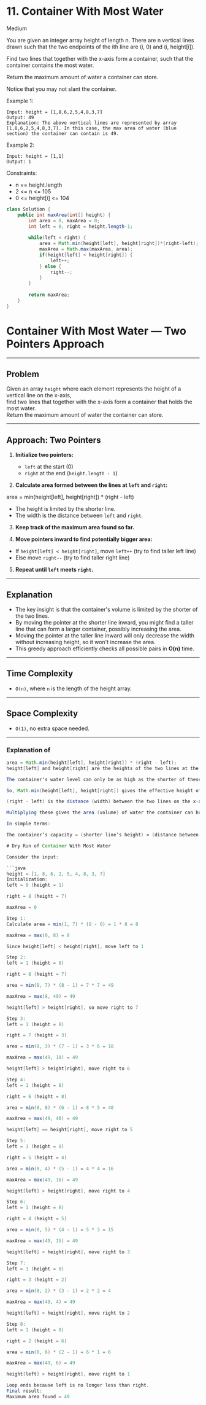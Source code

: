 # 11. Container With Most Water
Medium

You are given an integer array height of length n. There are n vertical lines drawn such that the two endpoints of the ith line are (i, 0) and (i, height[i]).

Find two lines that together with the x-axis form a container, such that the container contains the most water.

Return the maximum amount of water a container can store.

Notice that you may not slant the container.

 

Example 1:
```
Input: height = [1,8,6,2,5,4,8,3,7]
Output: 49
Explanation: The above vertical lines are represented by array [1,8,6,2,5,4,8,3,7]. In this case, the max area of water (blue section) the container can contain is 49.
```
Example 2:
```
Input: height = [1,1]
Output: 1
 ```

Constraints:

- n == height.length
- 2 <= n <= 105
- 0 <= height[i] <= 104

```java
class Solution {
    public int maxArea(int[] height) {
        int area = 0, maxArea = 0;
        int left = 0, right = height.length-1;
        
        while(left < right) {
            area = Math.min(height[left], height[right])*(right-left);
            maxArea = Math.max(maxArea, area);
            if(height[left] < height[right]) {
                left++;
            } else {
                right--;
            }
        }
        
        return maxArea;
    }
}
```
# Container With Most Water — Two Pointers Approach

---

## Problem

Given an array `height` where each element represents the height of a vertical line on the x-axis,  
find two lines that together with the x-axis form a container that holds the most water.  
Return the maximum amount of water the container can store.

---

## Approach: Two Pointers

1. **Initialize two pointers:**  
   - `left` at the start (0)  
   - `right` at the end (`height.length - 1`)

2. **Calculate area formed between the lines at `left` and `right`:**  

area = min(height[left], height[right]) * (right - left)


- The height is limited by the shorter line.
- The width is the distance between `left` and `right`.

3. **Keep track of the maximum area found so far.**

4. **Move pointers inward to find potentially bigger area:**  
- If `height[left] < height[right]`, move `left++` (try to find taller left line)  
- Else move `right--` (try to find taller right line)

5. **Repeat until `left` meets `right`.**

---

## Explanation

- The key insight is that the container's volume is limited by the shorter of the two lines.  
- By moving the pointer at the shorter line inward, you might find a taller line that can form a larger container, possibly increasing the area.  
- Moving the pointer at the taller line inward will only decrease the width without increasing height, so it won't increase the area.  
- This greedy approach efficiently checks all possible pairs in **O(n)** time.

---

## Time Complexity

- `O(n)`, where `n` is the length of the height array.

---

## Space Complexity

- `O(1)`, no extra space needed.

---

### Explanation of

```java
area = Math.min(height[left], height[right]) * (right - left);
height[left] and height[right] are the heights of the two lines at the current pointers.

The container's water level can only be as high as the shorter of these two lines, because water would spill over the shorter one.

So, Math.min(height[left], height[right]) gives the effective height of the water container.

(right - left) is the distance (width) between the two lines on the x-axis.

Multiplying these gives the area (volume) of water the container can hold between these two lines.

In simple terms:

The container’s capacity = (shorter line’s height) × (distance between the lines)

# Dry Run of Container With Most Water

Consider the input:

```java
height = [1, 8, 6, 2, 5, 4, 8, 3, 7]
Initialization:
left = 0 (height = 1)

right = 8 (height = 7)

maxArea = 0

Step 1:
Calculate area = min(1, 7) * (8 - 0) = 1 * 8 = 8

maxArea = max(0, 8) = 8

Since height[left] < height[right], move left to 1

Step 2:
left = 1 (height = 8)

right = 8 (height = 7)

area = min(8, 7) * (8 - 1) = 7 * 7 = 49

maxArea = max(8, 49) = 49

height[left] > height[right], so move right to 7

Step 3:
left = 1 (height = 8)

right = 7 (height = 3)

area = min(8, 3) * (7 - 1) = 3 * 6 = 18

maxArea = max(49, 18) = 49

height[left] > height[right], move right to 6

Step 4:
left = 1 (height = 8)

right = 6 (height = 8)

area = min(8, 8) * (6 - 1) = 8 * 5 = 40

maxArea = max(49, 40) = 49

height[left] == height[right], move right to 5

Step 5:
left = 1 (height = 8)

right = 5 (height = 4)

area = min(8, 4) * (5 - 1) = 4 * 4 = 16

maxArea = max(49, 16) = 49

height[left] > height[right], move right to 4

Step 6:
left = 1 (height = 8)

right = 4 (height = 5)

area = min(8, 5) * (4 - 1) = 5 * 3 = 15

maxArea = max(49, 15) = 49

height[left] > height[right], move right to 3

Step 7:
left = 1 (height = 8)

right = 3 (height = 2)

area = min(8, 2) * (3 - 1) = 2 * 2 = 4

maxArea = max(49, 4) = 49

height[left] > height[right], move right to 2

Step 8:
left = 1 (height = 8)

right = 2 (height = 6)

area = min(8, 6) * (2 - 1) = 6 * 1 = 6

maxArea = max(49, 6) = 49

height[left] > height[right], move right to 1

Loop ends because left is no longer less than right.
Final result:
Maximum area found = 49